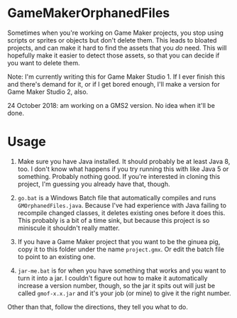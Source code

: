 # GameMakerOrphanedFiles
Sometimes when you're working on Game Maker projects, you stop using scripts or sprites or objects but don't delete them. This leads to bloated projects, and can make it hard to find the assets that you *do* need. This will hopefully make it easier to detect those assets, so that you can decide if you want to delete them.

Note: I'm currently writing this for Game Maker Studio 1. If I ever finish this and there's demand for it, or if I get bored enough, I'll make a version for Game Maker Studio 2, also.

24 October 2018: am working on a GMS2 version. No idea when it'll be done.

# Usage
1. Make sure you have Java installed. It should probably be at least Java 8, too. I don't know what happens if you try running this with like Java 5 or something. Probably nothing good. If you're interested in cloning this project, I'm guessing you already have that, though.

2. `go.bat` is a Windows Batch file that automatically compiles and runs `GMOrphanedFiles.java`. Because I've had experience with Java failing to recompile changed classes, it deletes existing ones before it does this. This probably is a bit of a time sink, but because this project is so miniscule it shouldn't really matter.

3. If you have a Game Maker project that you want to be the ginuea pig, copy it to this folder under the name `project.gmx`. Or edit the batch file to point to an existing one.

4. `jar-me.bat` is for when you have something that works and you want to turn it into a jar. I couldn't figure out how to make it automatically increase a version number, though, so the jar it spits out will just be called `gmof-x.x.jar` and it's your job (or mine) to give it the right number.

Other than that, follow the directions, they tell you what to do.